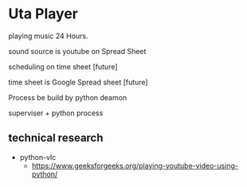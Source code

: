 

# Uta Player

playing music 24 Hours.

sound source is youtube on Spread Sheet


scheduling on time sheet [future]

time sheet is Google Spread sheet [future]

Process be build by python deamon

superviser + python process


## technical research

 - python-vlc
    - https://www.geeksforgeeks.org/playing-youtube-video-using-python/






